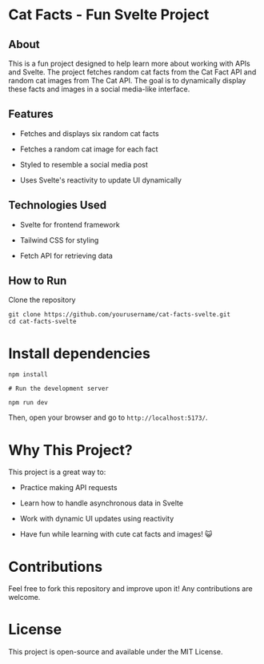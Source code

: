 # Cat Facts - Fun Svelte Project

## About

This is a fun project designed to help learn more about working with APIs and Svelte. The project fetches random cat facts from the Cat Fact API and random cat images from The Cat API. The goal is to dynamically display these facts and images in a social media-like interface.

## Features

- Fetches and displays six random cat facts

- Fetches a random cat image for each fact

- Styled to resemble a social media post

- Uses Svelte's reactivity to update UI dynamically

## Technologies Used

- Svelte for frontend framework

- Tailwind CSS for styling

- Fetch API for retrieving data

## How to Run

Clone the repository

```
git clone https://github.com/yourusername/cat-facts-svelte.git
cd cat-facts-svelte
```

# Install dependencies

```
npm install

# Run the development server

npm run dev
```

Then, open your browser and go to `http://localhost:5173/`.

# Why This Project?

This project is a great way to:

- Practice making API requests

- Learn how to handle asynchronous data in Svelte

- Work with dynamic UI updates using reactivity

- Have fun while learning with cute cat facts and images! 😺

# Contributions

Feel free to fork this repository and improve upon it! Any contributions are welcome.

# License

This project is open-source and available under the MIT License.
